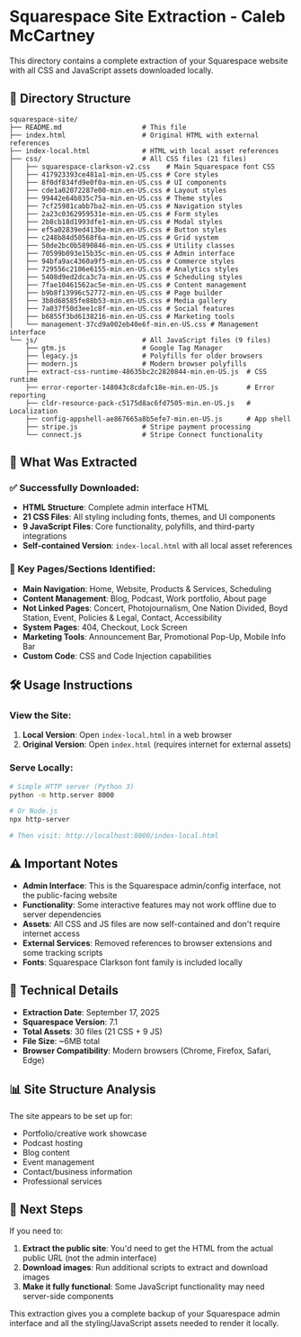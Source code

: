 # Squarespace Site Extraction - Caleb McCartney

This directory contains a complete extraction of your Squarespace website with all CSS and JavaScript assets downloaded locally.

## 📁 Directory Structure

```
squarespace-site/
├── README.md                    # This file
├── index.html                   # Original HTML with external references
├── index-local.html             # HTML with local asset references
├── css/                         # All CSS files (21 files)
│   ├── squarespace-clarkson-v2.css    # Main Squarespace font CSS
│   ├── 417923393ce481a1-min.en-US.css # Core styles
│   ├── 8f0df834fd9e0f0a-min.en-US.css # UI components
│   ├── cde1a02072287e00-min.en-US.css # Layout styles
│   ├── 99442e64b835c75a-min.en-US.css # Theme styles
│   ├── 7cf25981cabb7ba2-min.en-US.css # Navigation styles
│   ├── 2a23c0362959531e-min.en-US.css # Form styles
│   ├── 2b8cb18d1993dfe1-min.en-US.css # Modal styles
│   ├── ef5a02839ed413be-min.en-US.css # Button styles
│   ├── c248b84d50568f6a-min.en-US.css # Grid system
│   ├── 50de2bc0b5890846-min.en-US.css # Utility classes
│   ├── 70599b093e15b35c-min.en-US.css # Admin interface
│   ├── 94bfa9ac4360a9f5-min.en-US.css # Commerce styles
│   ├── 729556c2106e6155-min.en-US.css # Analytics styles
│   ├── 5408d9ed2dca3c7a-min.en-US.css # Scheduling styles
│   ├── 7fae10461562ac5e-min.en-US.css # Content management
│   ├── b9b8f13996c52772-min.en-US.css # Page builder
│   ├── 3b8d68585fe88b53-min.en-US.css # Media gallery
│   ├── 7a037f50d3ee1c8f-min.en-US.css # Social features
│   ├── b6855f3bd6138216-min.en-US.css # Marketing tools
│   └── management-37cd9a002eb40e6f-min.en-US.css # Management interface
└── js/                          # All JavaScript files (9 files)
    ├── gtm.js                   # Google Tag Manager
    ├── legacy.js                # Polyfills for older browsers
    ├── modern.js                # Modern browser polyfills
    ├── extract-css-runtime-48635bc2c2820844-min.en-US.js  # CSS runtime
    ├── error-reporter-148043c8cdafc18e-min.en-US.js       # Error reporting
    ├── cldr-resource-pack-c5175d8ac6fd7505-min.en-US.js   # Localization
    ├── config-appshell-ae867665a8b5efe7-min.en-US.js      # App shell
    ├── stripe.js                # Stripe payment processing
    └── connect.js               # Stripe Connect functionality
```

## 🚀 What Was Extracted

### ✅ Successfully Downloaded:
- **HTML Structure**: Complete admin interface HTML
- **21 CSS Files**: All styling including fonts, themes, and UI components  
- **9 JavaScript Files**: Core functionality, polyfills, and third-party integrations
- **Self-contained Version**: `index-local.html` with all local asset references

### 📝 Key Pages/Sections Identified:
- **Main Navigation**: Home, Website, Products & Services, Scheduling
- **Content Management**: Blog, Podcast, Work portfolio, About page
- **Not Linked Pages**: Concert, Photojournalism, One Nation Divided, Boyd Station, Event, Policies & Legal, Contact, Accessibility
- **System Pages**: 404, Checkout, Lock Screen
- **Marketing Tools**: Announcement Bar, Promotional Pop-Up, Mobile Info Bar
- **Custom Code**: CSS and Code Injection capabilities

## 🛠 Usage Instructions

### View the Site:
1. **Local Version**: Open `index-local.html` in a web browser
2. **Original Version**: Open `index.html` (requires internet for external assets)

### Serve Locally:
```bash
# Simple HTTP server (Python 3)
python -m http.server 8000

# Or Node.js
npx http-server

# Then visit: http://localhost:8000/index-local.html
```

## ⚠️ Important Notes

- **Admin Interface**: This is the Squarespace admin/config interface, not the public-facing website
- **Functionality**: Some interactive features may not work offline due to server dependencies
- **Assets**: All CSS and JS files are now self-contained and don't require internet access
- **External Services**: Removed references to browser extensions and some tracking scripts
- **Fonts**: Squarespace Clarkson font family is included locally

## 🔧 Technical Details

- **Extraction Date**: September 17, 2025
- **Squarespace Version**: 7.1
- **Total Assets**: 30 files (21 CSS + 9 JS)
- **File Size**: ~6MB total
- **Browser Compatibility**: Modern browsers (Chrome, Firefox, Safari, Edge)

## 📊 Site Structure Analysis

The site appears to be set up for:
- Portfolio/creative work showcase
- Podcast hosting
- Blog content
- Event management
- Contact/business information
- Professional services

## 🔄 Next Steps

If you need to:
1. **Extract the public site**: You'd need to get the HTML from the actual public URL (not the admin interface)
2. **Download images**: Run additional scripts to extract and download images
3. **Make it fully functional**: Some JavaScript functionality may need server-side components

This extraction gives you a complete backup of your Squarespace admin interface and all the styling/JavaScript assets needed to render it locally.
